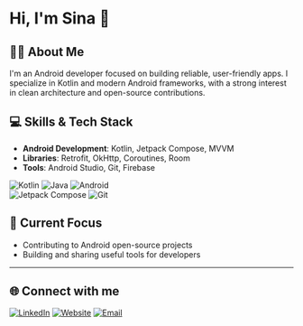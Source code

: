 # Hi, I'm Sina 👋  

## 👨‍💻 About Me  
I'm an Android developer focused on building reliable, user-friendly apps. I specialize in Kotlin and modern Android frameworks, with a strong interest in clean architecture and open-source contributions.

## 💻 Skills & Tech Stack
- **Android Development**: Kotlin, Jetpack Compose, MVVM
- **Libraries**: Retrofit, OkHttp, Coroutines, Room
- **Tools**: Android Studio, Git, Firebase

![Kotlin](https://img.shields.io/badge/Kotlin-7F52FF?style=flat&logo=kotlin&logoColor=white)  ![Java](https://img.shields.io/badge/Java-007396?style=flat&logo=java&logoColor=white)
![Android](https://img.shields.io/badge/Android-3DDC84?style=flat&logo=android&logoColor=white)  
![Jetpack Compose](https://img.shields.io/badge/Jetpack%20Compose-4285F4?style=flat&logo=jetpackcompose&logoColor=white)  ![Git](https://img.shields.io/badge/Git-F05032?style=flat&logo=git&logoColor=white)



## 🎯 Current Focus  
- Contributing to Android open-source projects  
- Building and sharing useful tools for developers

---

## 🌐 Connect with me
[![LinkedIn](https://img.shields.io/badge/LinkedIn-0077B5?style=flat&logo=linkedin&logoColor=white)](https://www.linkedin.com/in/sina-nakhaei/)
[![Website](https://img.shields.io/badge/Website-000000?style=flat&logo=google-chrome&logoColor=white)](http://www.thesinaa.ir)
[![Email](https://img.shields.io/badge/Email-D14836?style=flat&logo=gmail&logoColor=white)](mailto:sinanakhaei.dev@gmail.com)
